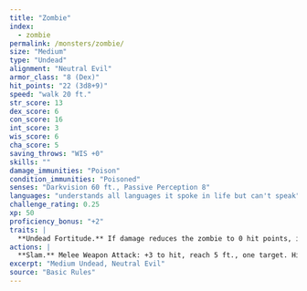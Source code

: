 ```yaml
---
title: "Zombie"
index:
  - zombie
permalink: /monsters/zombie/
size: "Medium"
type: "Undead"
alignment: "Neutral Evil"
armor_class: "8 (Dex)"
hit_points: "22 (3d8+9)"
speed: "walk 20 ft."
str_score: 13
dex_score: 6
con_score: 16
int_score: 3
wis_score: 6
cha_score: 5
saving_throws: "WIS +0"
skills: ""
damage_immunities: "Poison"
condition_immunities: "Poisoned"
senses: "Darkvision 60 ft., Passive Perception 8"
languages: "understands all languages it spoke in life but can't speak"
challenge_rating: 0.25
xp: 50
proficiency_bonus: "+2"
traits: |
  **Undead Fortitude.** If damage reduces the zombie to 0 hit points, it must make a Constitution saving throw with a DC of 5+the damage taken, unless the damage is radiant or from a critical hit. On a success, the zombie drops to 1 hit point instead.
actions: |
  **Slam.** Melee Weapon Attack: +3 to hit, reach 5 ft., one target. Hit: 4 (1d6 + 1) bludgeoning damage.  
excerpt: "Medium Undead, Neutral Evil"
source: "Basic Rules"
---
```

